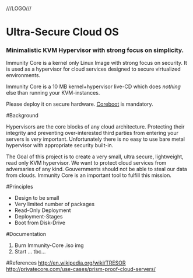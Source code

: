 ///LOGO///


Ultra-Secure Cloud OS
=====================

### Minimalistic KVM Hypervisor with strong focus on simplicity.

Immunity Core is a kernel only Linux Image with strong focus on security.
It is used as a hypervisor for cloud services designed to secure virtualized environments.

Immunity Core is a 10 MB kernel+hypervisor live-CD which does *nothing* else than running your KVM-instances.

Please deploy it on secure hardware. [Coreboot](http://www.coreboot.org/) is mandatory.


#Background

Hypervisors are the core blocks of any cloud architecture. 
Protecting their integrity and preventing over-interested third parties from entering your servers is very important.
Unfortunately there is no easy to use bare metal hypervisor with appropriate security built-in. 

The Goal of this project is to create a very small, ultra secure, lightweight, read only KVM hypervisor.
We want to protect cloud services from adversaries of any kind. Gouvernments should not be able to steal our data from clouds. Immunity Core is an important tool to fulfill this mission.



#Principles

+ Design to be small
+ Very limited number of packages
+ Read-Only Deployment
+ Deployment-Stages
+ Boot from Disk-Drive


#Documentation

1. Burn Immunity-Core .iso img
2. Start ...
tbc...



#References
http://en.wikipedia.org/wiki/TRESOR
http://privatecore.com/use-cases/prism-proof-cloud-servers/


